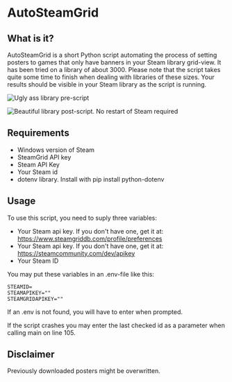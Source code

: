 AutoSteamGrid
=============

What is it?
-----------

AutoSteamGrid is a short Python script automating the process of setting posters to games that only have banners in your Steam library grid-view.
It has been tried on a library of about 3000. Please note that the script takes quite some time to finish when dealing with libraries of these sizes. Your results should be visible in your Steam library as the script is running.

![Ugly ass library pre-script](https://github.com/as-troska/AutoSteamGrid/assets/90447315/da761fca-60bb-46d3-b890-905e2d465989)

![Beautiful library post-script. No restart of Steam required](https://github.com/as-troska/AutoSteamGrid/assets/90447315/8fdb787c-e1b1-4bd2-96ca-d58ed6f72f2f)



Requirements
------------
- Windows version of Steam  
- SteamGrid API key  
- Steam API Key  
- Your Steam id
- dotenv library. Install with pip install python-dotenv

Usage
-----
To use this script, you need to suply three variables:  
- Your Steam api key. If you don't have one, get it at: https://www.steamgriddb.com/profile/preferences  
- Your Steam api key. If you don't have one, get it at: https://steamcommunity.com/dev/apikey  
- Your Steam ID   

You may put these variables in an .env-file like this:

    STEAMID=      
    STEAMAPIKEY=""    
    STEAMGRIDAPIKEY=""    


If an .env is not found, you will have to enter when prompted.

If the script crashes you may enter the last checked id as a parameter when calling main on line 105.

Disclaimer
----------
Previously downloaded posters might be overwritten.
